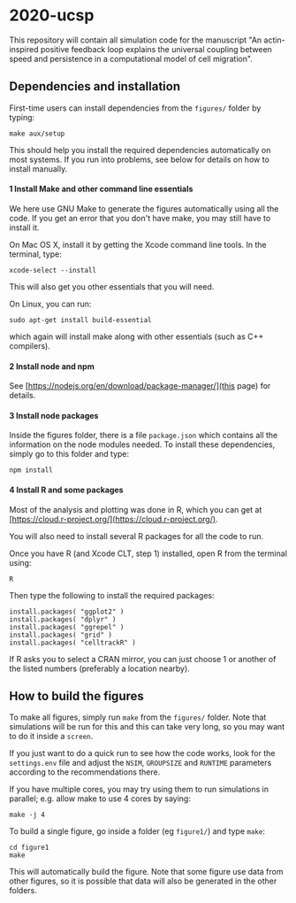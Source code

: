 # 2020-ucsp
This repository will contain all simulation code for the manuscript "An actin-inspired positive feedback loop explains the universal coupling between speed and persistence in a  computational model of cell migration".




## Dependencies and installation

First-time users can install dependencies from the `figures/` folder by typing:

```
make aux/setup
```

This should help you install the required dependencies automatically on most systems.
If you run into problems, see below for details on how to install manually.

#### 1 Install Make and other command line essentials

We here use GNU Make to generate the figures automatically using all the code.
If you get an error that you don't have make, you may still have to install it.

On Mac OS X, install it by getting the Xcode command line tools. In the terminal, type:

```
xcode-select --install
```

This will also get you other essentials that you will need.

On Linux, you can run:

```
sudo apt-get install build-essential
```

which again will install make along with other essentials (such as C++ compilers).


#### 2 Install node and npm

See [https://nodejs.org/en/download/package-manager/](this page) for details.


#### 3 Install node packages

Inside the figures folder, there is a file `package.json` which contains all the information
on the node modules needed. To install these dependencies, simply go to this folder and 
type:

```
npm install
```


#### 4 Install R and some packages

Most of the analysis and plotting was done in R, which you can get at 
[https://cloud.r-project.org/](https://cloud.r-project.org/).

You will also need to install several R packages for all the code to run. 


Once you have R (and Xcode CLT, step 1) installed, open R from the terminal using:
```
R
```

Then type the following to install the required packages:

```
install.packages( "ggplot2" )
install.packages( "dplyr" )
install.packages( "ggrepel" )
install.packages( "grid" )
install.packages( "celltrackR" )
```
If R asks you to select a CRAN mirror, you can just choose 1 or another of the listed
numbers (preferably a location nearby).



## How to build the figures


To make all figures, simply run `make` from the `figures/` folder. 
Note that simulations will be run for this and this can take very long, so you may want to do it inside a `screen`.

If you just want to do a quick run to see how the code works, look for the `settings.env` file and adjust the 
`NSIM`, `GROUPSIZE` and `RUNTIME` parameters according to the recommendations there.

If you have multiple cores, you may try using them to run simulations in parallel; e.g.
allow make to use 4 cores by saying:

```
make -j 4
```

To build a single figure, go inside a folder (eg `figure1/`) and type `make`:

```
cd figure1
make
```

This will automatically build the figure.  Note that some
figure use data from other figures, so it is possible that data will also be generated
in the other folders.



